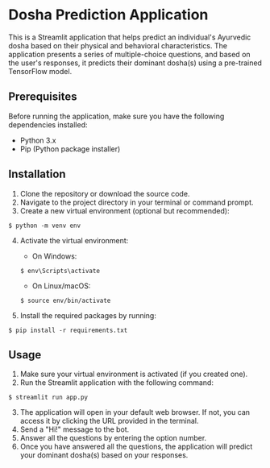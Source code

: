 # Dosha Prediction Application

This is a Streamlit application that helps predict an individual's Ayurvedic dosha based on their physical and behavioral characteristics. The application presents a series of multiple-choice questions, and based on the user's responses, it predicts their dominant dosha(s) using a pre-trained TensorFlow model.

## Prerequisites

Before running the application, make sure you have the following dependencies installed:

- Python 3.x
- Pip (Python package installer)

## Installation

1. Clone the repository or download the source code.
2. Navigate to the project directory in your terminal or command prompt.
3. Create a new virtual environment (optional but recommended):

```
$ python -m venv env
```

4. Activate the virtual environment:

   - On Windows:
   ```
   $ env\Scripts\activate
   ```

   - On Linux/macOS:
   ```
   $ source env/bin/activate
   ```

5. Install the required packages by running:

```
$ pip install -r requirements.txt
```

## Usage

1. Make sure your virtual environment is activated (if you created one).
2. Run the Streamlit application with the following command:

```
$ streamlit run app.py
```

3. The application will open in your default web browser. If not, you can access it by clicking the URL provided in the terminal.
4. Send a "Hi!" message to the bot.
5. Answer all the questions by entering the option number.
5. Once you have answered all the questions, the application will predict your dominant dosha(s) based on your responses.

